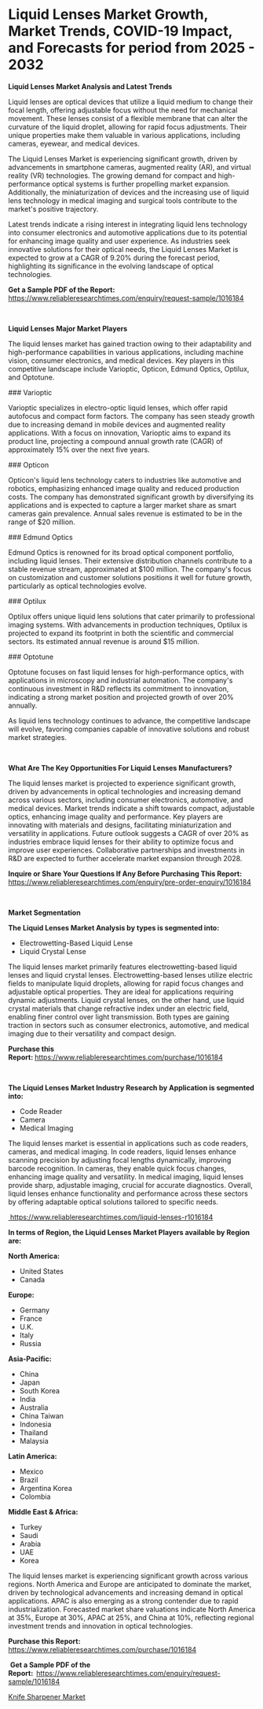 <p><h1>Liquid Lenses Market Growth, Market Trends, COVID-19 Impact, and Forecasts for period from 2025 - 2032</h1></p><p><strong>Liquid Lenses Market Analysis and Latest Trends</strong></p>
<p><p>Liquid lenses are optical devices that utilize a liquid medium to change their focal length, offering adjustable focus without the need for mechanical movement. These lenses consist of a flexible membrane that can alter the curvature of the liquid droplet, allowing for rapid focus adjustments. Their unique properties make them valuable in various applications, including cameras, eyewear, and medical devices.</p><p>The Liquid Lenses Market is experiencing significant growth, driven by advancements in smartphone cameras, augmented reality (AR), and virtual reality (VR) technologies. The growing demand for compact and high-performance optical systems is further propelling market expansion. Additionally, the miniaturization of devices and the increasing use of liquid lens technology in medical imaging and surgical tools contribute to the market's positive trajectory.</p><p>Latest trends indicate a rising interest in integrating liquid lens technology into consumer electronics and automotive applications due to its potential for enhancing image quality and user experience. As industries seek innovative solutions for their optical needs, the Liquid Lenses Market is expected to grow at a CAGR of 9.20% during the forecast period, highlighting its significance in the evolving landscape of optical technologies.</p></p>
<p><strong>Get a Sample PDF of the Report:&nbsp;</strong> <a href="https://www.reliableresearchtimes.com/enquiry/request-sample/1016184?utm_campaign=2740&utm_medium=2&utm_source=Github&utm_content=ia&utm_term=04042025&utm_id=liquid-lenses">https://www.reliableresearchtimes.com/enquiry/request-sample/1016184</a></p>
<p>&nbsp;</p>
<p><strong>Liquid Lenses Major Market Players</strong></p>
<p><p>The liquid lenses market has gained traction owing to their adaptability and high-performance capabilities in various applications, including machine vision, consumer electronics, and medical devices. Key players in this competitive landscape include Varioptic, Opticon, Edmund Optics, Optilux, and Optotune.</p><p>### Varioptic</p><p>Varioptic specializes in electro-optic liquid lenses, which offer rapid autofocus and compact form factors. The company has seen steady growth due to increasing demand in mobile devices and augmented reality applications. With a focus on innovation, Varioptic aims to expand its product line, projecting a compound annual growth rate (CAGR) of approximately 15% over the next five years.</p><p>### Opticon</p><p>Opticon's liquid lens technology caters to industries like automotive and robotics, emphasizing enhanced image quality and reduced production costs. The company has demonstrated significant growth by diversifying its applications and is expected to capture a larger market share as smart cameras gain prevalence. Annual sales revenue is estimated to be in the range of $20 million.</p><p>### Edmund Optics</p><p>Edmund Optics is renowned for its broad optical component portfolio, including liquid lenses. Their extensive distribution channels contribute to a stable revenue stream, approximated at $100 million. The company's focus on customization and customer solutions positions it well for future growth, particularly as optical technologies evolve.</p><p>### Optilux</p><p>Optilux offers unique liquid lens solutions that cater primarily to professional imaging systems. With advancements in production techniques, Optilux is projected to expand its footprint in both the scientific and commercial sectors. Its estimated annual revenue is around $15 million.</p><p>### Optotune</p><p>Optotune focuses on fast liquid lenses for high-performance optics, with applications in microscopy and industrial automation. The company's continuous investment in R&D reflects its commitment to innovation, indicating a strong market position and projected growth of over 20% annually.</p><p>As liquid lens technology continues to advance, the competitive landscape will evolve, favoring companies capable of innovative solutions and robust market strategies.</p></p>
<p>&nbsp;</p>
<p><strong>What Are The Key Opportunities For Liquid Lenses Manufacturers?</strong></p>
<p><p>The liquid lenses market is projected to experience significant growth, driven by advancements in optical technologies and increasing demand across various sectors, including consumer electronics, automotive, and medical devices. Market trends indicate a shift towards compact, adjustable optics, enhancing image quality and performance. Key players are innovating with materials and designs, facilitating miniaturization and versatility in applications. Future outlook suggests a CAGR of over 20% as industries embrace liquid lenses for their ability to optimize focus and improve user experiences. Collaborative partnerships and investments in R&D are expected to further accelerate market expansion through 2028.</p></p>
<p><strong>Inquire or Share Your Questions If Any Before Purchasing This Report:</strong> <a href="https://www.reliableresearchtimes.com/enquiry/pre-order-enquiry/1016184?utm_campaign=2740&utm_medium=2&utm_source=Github&utm_content=ia&utm_term=04042025&utm_id=liquid-lenses">https://www.reliableresearchtimes.com/enquiry/pre-order-enquiry/1016184</a></p>
<p>&nbsp;</p>
<p><strong>Market Segmentation</strong></p>
<p><strong>The Liquid Lenses Market Analysis by types is segmented into:</strong></p>
<p><ul><li>Electrowetting-Based Liquid Lense</li><li>Liquid Crystal Lense</li></ul></p>
<p><p>The liquid lenses market primarily features electrowetting-based liquid lenses and liquid crystal lenses. Electrowetting-based lenses utilize electric fields to manipulate liquid droplets, allowing for rapid focus changes and adjustable optical properties. They are ideal for applications requiring dynamic adjustments. Liquid crystal lenses, on the other hand, use liquid crystal materials that change refractive index under an electric field, enabling finer control over light transmission. Both types are gaining traction in sectors such as consumer electronics, automotive, and medical imaging due to their versatility and compact design.</p></p>
<p><strong>Purchase this Report:&nbsp;</strong><a href="https://www.reliableresearchtimes.com/purchase/1016184?utm_campaign=2740&utm_medium=2&utm_source=Github&utm_content=ia&utm_term=04042025&utm_id=liquid-lenses">https://www.reliableresearchtimes.com/purchase/1016184</a></p>
<p>&nbsp;</p>
<p><strong>The Liquid Lenses Market Industry Research by Application is segmented into:</strong></p>
<p><ul><li>Code Reader</li><li>Camera</li><li>Medical Imaging</li></ul></p>
<p><p>The liquid lenses market is essential in applications such as code readers, cameras, and medical imaging. In code readers, liquid lenses enhance scanning precision by adjusting focal lengths dynamically, improving barcode recognition. In cameras, they enable quick focus changes, enhancing image quality and versatility. In medical imaging, liquid lenses provide sharp, adjustable imaging, crucial for accurate diagnostics. Overall, liquid lenses enhance functionality and performance across these sectors by offering adaptable optical solutions tailored to specific needs.</p></p>
<p><a href="https://www.reliableresearchtimes.com/liquid-lenses-r1016184?utm_campaign=2740&utm_medium=2&utm_source=Github&utm_content=ia&utm_term=04042025&utm_id=liquid-lenses">&nbsp;https://www.reliableresearchtimes.com/liquid-lenses-r1016184</a></p>
<p><strong>In terms of Region, the Liquid Lenses Market Players available by Region are:</strong></p>
<p>
    <p> <strong> North America: </strong>
        <ul>
            <li>United States</li>
            <li>Canada</li>
        </ul>
        </p> 
    <p> <strong> Europe: </strong>
        <ul>
            <li>Germany</li>
            <li>France</li>
            <li>U.K.</li>
            <li>Italy</li>
            <li>Russia</li>
        </ul>
        </p> 
    <p> <strong> Asia-Pacific: </strong>
        <ul>
            <li>China</li>
            <li>Japan</li>
            <li>South Korea</li>
            <li>India</li>
            <li>Australia</li>
            <li>China Taiwan</li>
            <li>Indonesia</li>
            <li>Thailand</li>
            <li>Malaysia</li>
        </ul>
        </p> 
    <p> <strong> Latin America: </strong>
        <ul>
            <li>Mexico</li>
            <li>Brazil</li>
            <li>Argentina Korea</li>
            <li>Colombia</li>
        </ul>
        </p> 
    <p> <strong> Middle East & Africa: </strong>
        <ul>
            <li>Turkey</li>
            <li>Saudi</li>
            <li>Arabia</li>
            <li>UAE</li>
            <li>Korea</li>
        </ul>
    </p>
    </p>
<p><p>The liquid lenses market is experiencing significant growth across various regions. North America and Europe are anticipated to dominate the market, driven by technological advancements and increasing demand in optical applications. APAC is also emerging as a strong contender due to rapid industrialization. Forecasted market share valuations indicate North America at 35%, Europe at 30%, APAC at 25%, and China at 10%, reflecting regional investment trends and innovation in optical technologies.</p></p>
<p><strong>Purchase this Report: </strong><a href="https://www.reliableresearchtimes.com/purchase/1016184?utm_campaign=2740&utm_medium=2&utm_source=Github&utm_content=ia&utm_term=04042025&utm_id=liquid-lenses">https://www.reliableresearchtimes.com/purchase/1016184</a></p>
<p>&nbsp;<strong>Get a Sample PDF of the Report:&nbsp;&nbsp;</strong><a href="https://www.reliableresearchtimes.com/enquiry/request-sample/1016184?utm_campaign=2740&utm_medium=2&utm_source=Github&utm_content=ia&utm_term=04042025&utm_id=liquid-lenses">https://www.reliableresearchtimes.com/enquiry/request-sample/1016184</a></p>
<p><strong></strong></p>
<p><p><a href="https://github.com/djembashote/Market-Research-Report-List-1/blob/main/knife-sharpener-market.md?utm_campaign=2740&utm_medium=2&utm_source=Github&utm_content=ia&utm_term=04042025&utm_id=liquid-lenses">Knife Sharpener Market</a></p></p>